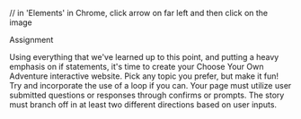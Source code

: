 // in 'Elements' in Chrome, click arrow on far left and then click on the image

Assignment

Using everything that we've learned up to this point, and putting a heavy emphasis on if statements, it's time to create your Choose Your Own Adventure interactive website.
Pick any topic you prefer, but make it fun!
Try and incorporate the use of a loop if you can.
Your page must utilize user submitted questions or responses through confirms or prompts.
The story must branch off in at least two different directions based on user inputs.
